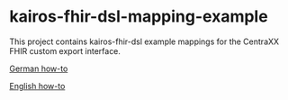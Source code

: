 # kairos-fhir-dsl-mapping-example
This project contains kairos-fhir-dsl example mappings for the CentraXX FHIR custom export interface.

[German how-to](/HOWTO-DE.md)

[English how-to](/HOWTO-EN.md)
